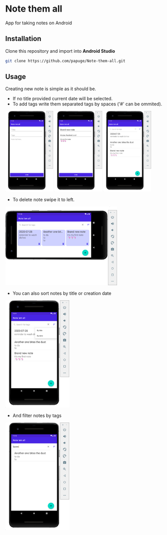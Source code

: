 # Note them all

App for taking notes on Android  

## Installation
Clone this repository and import into **Android Studio**
```bash
git clone https://github.com/papuge/Note-them-all.git
```
## Usage
Creating new note is simple as it should be.  
- If no title provided current date will be selected.  
- To add tags write them separated tags by spaces ('#' can be ommited).  

<img src="./screens/screen1.png" width="30%" /> <img src="./screens/screen2.png" width="30%" /> <img src="./screens/screen3.png" width="30%" />  



- To delete note swipe it to left.  

<img src="./screens/screen4.png" width="70%" />

- You can also sort notes by title or creation date  

<img src="./screens/screen5.png" width="40%" />  

- And filter notes by tags 

<img src="./screens/screen6.png" width="40%" />  